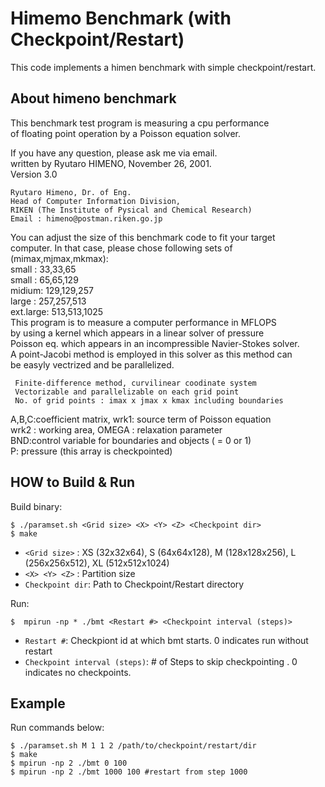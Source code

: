 
Himemo Benchmark (with Checkpoint/Restart)
==========================

This code implements a himen benchmark with simple checkpoint/restart.

About himeno benchmark
------------------
This benchmark test program is measuring a cpu performance  
of floating point operation by a Poisson equation solver.  
  
If you have any question, please ask me via email.  
written by Ryutaro HIMENO, November 26, 2001.  
Version 3.0  

    Ryutaro Himeno, Dr. of Eng.
    Head of Computer Information Division,
    RIKEN (The Institute of Pysical and Chemical Research)
    Email : himeno@postman.riken.go.jp

You can adjust the size of this benchmark code to fit your target  
computer. In that case, please chose following sets of  
 (mimax,mjmax,mkmax):  
small : 33,33,65  
small : 65,65,129  
midium: 129,129,257  
large : 257,257,513  
ext.large: 513,513,1025  
This program is to measure a computer performance in MFLOPS  
by using a kernel which appears in a linear solver of pressure  
Poisson eq. which appears in an incompressible Navier-Stokes solver.  
A point-Jacobi method is employed in this solver as this method can   
be easyly vectrized and be parallelized.  

     Finite-difference method, curvilinear coodinate system
     Vectorizable and parallelizable on each grid point
     No. of grid points : imax x jmax x kmax including boundaries

A,B,C:coefficient matrix, wrk1: source term of Poisson equation  
wrk2 : working area, OMEGA : relaxation parameter  
BND:control variable for boundaries and objects ( = 0 or 1)  
P: pressure (this array is checkpointed)  

HOW to Build & Run
------------
Build binary:  

    $ ./paramset.sh <Grid size> <X> <Y> <Z> <Checkpoint dir>
    $ make

* `<Grid size>`           : XS (32x32x64), S  (64x64x128), M  (128x128x256), L  (256x256x512), XL (512x512x1024)
* `<X> <Y> <Z>`           : Partition size
* `Checkpoint dir`: Path to Checkpoint/Restart directory
  
Run:  
  
    $  mpirun -np * ./bmt <Restart #> <Checkpoint interval (steps)>
* `Restart #`:  Checkpiont id at which bmt starts. 0 indicates run without restart
* `Checkpoint interval (steps)`: # of Steps to skip checkpointing . 0 indicates no checkpoints.

Example
-------------
Run commands below:  
  
    $ ./paramset.sh M 1 1 2 /path/to/checkpoint/restart/dir
    $ make
    $ mpirun -np 2 ./bmt 0 100 
    $ mpirun -np 2 ./bmt 1000 100 #restart from step 1000
